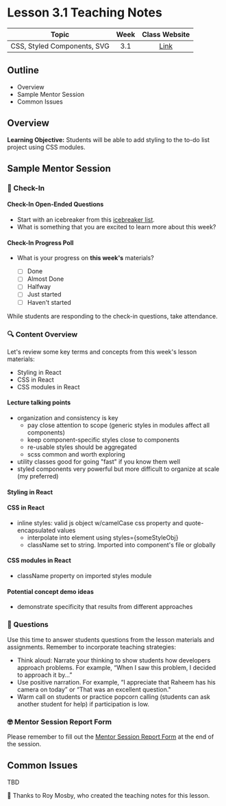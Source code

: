# Lesson 3.1 Teaching Notes 

| **Topic** | **Week** | **Class Website** |
| :---: | :---: | :---: |
| CSS, Styled Components, SVG | 3.1 | [Link](https://learn.codethedream.org/) |

## Outline 
- Overview
- Sample Mentor Session
- Common Issues

## Overview 

**Learning Objective:** Students will be able to add styling to the to-do list project using CSS modules. 

## Sample Mentor Session 

### :wave: Check-In

#### Check-In Open-Ended Questions 

- Start with an icebreaker from this [icebreaker list](https://docs.google.com/document/d/1WbwKn8B5GfRueq7Zbw0zx_k15aqyIqIs23i_WHI-pPI/edit?usp=sharing). 
- What is something that you are excited to learn more about this week? 

#### Check-In Progress Poll 

- What is your progress on **this week's** materials?

  - [ ] Done
  - [ ] Almost Done
  - [ ] Halfway
  - [ ] Just started
  - [ ] Haven't started

While students are responding to the check-in questions, take attendance. 

### :mag: Content Overview 

Let's review some key terms and concepts from this week's lesson materials: 
 
- Styling in React
- CSS in React
- CSS modules in React
 
#### Lecture talking points

- organization and consistency is key
  - pay close attention to scope (generic styles in modules affect all components)
  - keep component-specific styles close to components
  - re-usable styles should be aggregated
  - scss common and worth exploring
- utility classes good for going "fast" if you know them well
- styled components very powerful but more difficult to organize at scale (my preferred)

#### Styling in React

#### CSS in React

- inline styles: valid js object w/camelCase css property and quote-encapsulated values
  - interpolate into element using styles={someStyleObj}
  - className set to string. Imported into component's file or globally

#### CSS modules in React

- className property on imported styles module

#### Potential concept demo ideas

- demonstrate specificity that results from different approaches

### :thinking: Questions 

Use this time to answer students questions from the lesson materials and assignments. Remember to incorporate teaching strategies:

  - Think aloud: Narrate your thinking to show students how developers approach problems. For example, “When I saw this problem, I decided to approach it by…”
  - Use positive narration. For example, “I appreciate that Raheem has his camera on today” or “That was an excellent question."
  - Warm call on students or practice popcorn calling (students can ask another student for help) if participation is low.

### :nerd_face: Mentor Session Report Form 

Please remember to fill out the [Mentor Session Report Form](https://airtable.com/shrp0jjRtoMyTXRzh) at the end of the session.

## Common Issues 

TBD

:crown: Thanks to Roy Mosby, who created the teaching notes for this lesson. 
